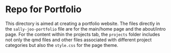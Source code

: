# Repo for Portfolio

This directory is aimed at creating a portfolio website. The files directly in the `sally-joo-portfolio` file are for the main/home page and the 
about/intro page. For the content within the projects tab, the `projects` folder includes not only the qmd files and other files associated with
different project categories but also the `style.css` for the page theme. 

